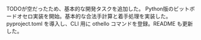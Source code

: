 TODOが空だったため、基本的な開発タスクを追加した。
Python版のビットボードオセロ実装を開始。基本的な合法手計算と着手処理を実装した。
pyproject.toml を導入し、CLI 用に othello コマンドを登録。README も更新した。
